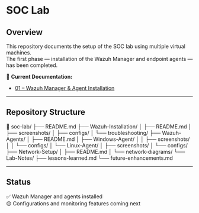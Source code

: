 # SOC Lab


## Overview
This repository documents the setup of the SOC lab using multiple virtual machines.  
The first phase — installation of the Wazuh Manager and endpoint agents — has been completed.


📄 **Current Documentation:**  
- [01 – Wazuh Manager & Agent Installation](Wazuh-Manager/README.md)

---

## Repository Structure

📂 soc-lab/
├── README.md
├── Wazuh-Installation/
│   ├── README.md
│   ├── screenshots/
│   ├── configs/
│   └── troubleshooting/
├── Wazuh-Agents/
│   ├── README.md
│   ├── Windows-Agent/
│   │   ├── screenshots/
│   │   └── configs/
│   └── Linux-Agent/
│       ├── screenshots/
│       └── configs/
├── Network-Setup/
│   ├── README.md
│   └── network-diagrams/
└── Lab-Notes/
    ├── lessons-learned.md
    └── future-enhancements.md


---

## Status
✅ Wazuh Manager and agents installed  
🟡 Configurations and monitoring features coming next